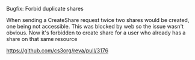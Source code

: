 Bugfix: Forbid duplicate shares

When sending a CreateShare request twice two shares would be created, one being not accessible.
This was blocked by web so the issue wasn't obvious. Now it's forbidden to create share for a
user who already has a share on that same resource

https://github.com/cs3org/reva/pull/3176
